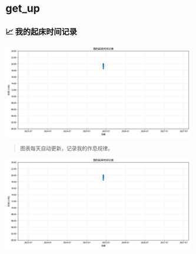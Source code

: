 # get_up

<!-- 在这里添加一些关于你项目的介绍文字... -->

## 📈 我的起床时间记录
![起床时间趋势图](wake_up_chart.png?raw=true "每日起床时间记录")

> 图表每天自动更新，记录我的作息规律。

![起床时间趋势图](wake_up_chart.png?raw=true "每日起床时间记录")
